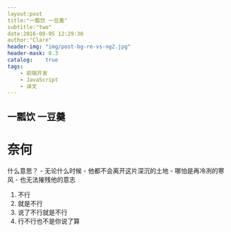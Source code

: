 ```yaml
---
layout:post
title:"一瓢饮 一豆羹"
subtitle:"two"
date:2016-08-05 12:29:30
author:"Clare"
header-img: "img/post-bg-re-vs-ng2.jpg"
header-mask: 0.3
catalog:    true
tags:
    - 前端开发
    - JavaScript
    - 译文
---
```

## 一瓢饮 一豆羹 ##
# 奈何 #

什么意思？
	- 无论什么时候
	- 他都不会离开这片深沉的土地
	- 哪怕是再冷冽的寒风
	- 也无法摧残他的意志

1. 不行
2. 就是不行
3. 说了不行就是不行
4. 行不行也不是你说了算